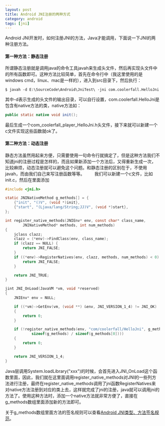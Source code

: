 ```yaml
---
layout: post
title: Android JNI注册的两种方式
category: android
tags: [jni]
---
```


Android JNI开发时，如何注册JNI的方法，Java才能调用，下面说一下JNI的两种注册方法。

#### 第一种方法：静态注册
所谓静态注册就是调用java的命令工具javah来生成头文件，然后再实现头文件中的所有函数即可。这种方法比较简单，首先在命令行中（我这里使用的是windows cmd，linux、mac是一样的），进入到src目录下，然后执行：
```shell
$ javah -d E:\SourceCode\Android\JniTest\ -jni com.coolerfall.HelloJni
```
其中-d表示生成的头文件的输出目录，可以自行设置，com.coolerfall.HelloJni是包含有native方法的类，native方法如：
```java
public static native void init();
```
最后生成一个com_coolerfall_player_HelloJni.h头文件，接下来就可以新建一个c文件实现这些函数就ok了。
<!-- more -->
#### 第二种方法：动态注册
静态方法虽然用起来方便，只需要使用一句命令行就搞定了，但是这种方法我们不知道jni的注册过程是怎样的，而且如果新添加一个方法后，又得重新生成一次，比较麻烦，动态注册就可以避免这个问题。和静态注册的区别在于，不使用javah，而由我们自己来写注册函数等等。
　　我们可以新建一个c文件，比如init.c，然后在里面添加
```c
#include <jni.h>

static JNINativeMethod g_methods[] = {
	{"init", "()V", (void *)init},
	{"start", "(Ljava/lang/String;JJ)V", (void *)start},
};

int register_native_methods(JNIEnv* env, const char* class_name,
		JNINativeMethod* methods, int num_methods)
{
	jclass clazz;
	clazz = (*env)->FindClass(env, class_name);
	if (clazz == NULL) {
		return JNI_FALSE;
	}
	if ((*env)->RegisterNatives(env, clazz, methods, num_methods) < 0) {
		return JNI_FALSE;
	}

	return JNI_TRUE;
}

jint JNI_OnLoad(JavaVM *vm, void *reserved)
{
	JNIEnv* env = NULL;

	if ((*vm)->GetEnv(vm, (void **) &env, JNI_VERSION_1_4) != JNI_OK)
	{
		return 0;
	}

	if (!register_native_methods(env, "com/coolerfall/HelloJni", g_methods,
			sizeof(g_methods) / sizeof(g_methods[0])))
	{
		return 0;
	}

	return JNI_VERSION_1_4;
}
```
Java层调用System.loadLibrary("xxx")的时候，会首先进入JNI_OnLoad这个函数里面，因此，我们就在这里面调用register_native_methods对JNI的一些列方法进行注册，最终在register_native_methods调用了jni函数RegisterNatives来对native方法注册到对应的类上去，这样就完成了jni的注册，java就可以调用jni的方法了。使用这种方法时，添加一个native方法就非常方便了，直接在g_methods数组里面添加新的方法即可。

关于g_methods数组里面方法的签名规则可以查看[Android JNI类型、方法签名规范][1]。


[1]: http://coolerfall.com/android/jni-signature/